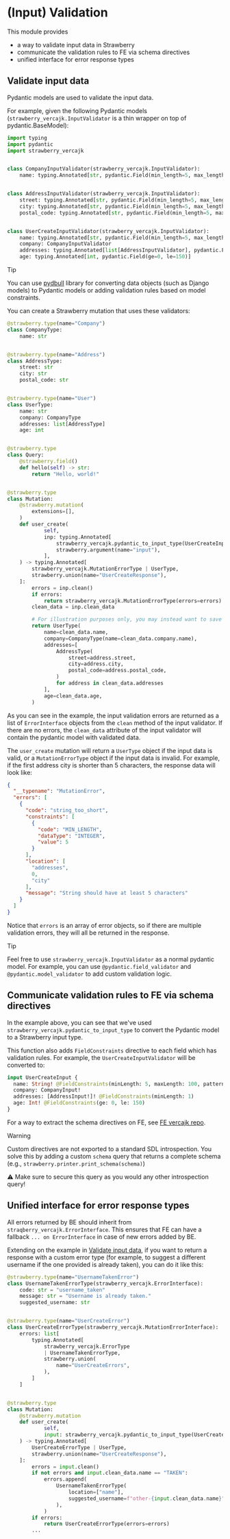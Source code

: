 # (Input) Validation
This module provides 
- a way to validate input data in Strawberry
- communicate the validation rules to FE via schema directives
- unified interface for error response types

## Validate input data
Pydantic models are used to validate the input data.

For example, given the following Pydantic models (`strawberry_vercajk.InputValidator` is a thin wrapper on top of pydantic.BaseModel):
```python
import typing
import pydantic
import strawberry_vercajk


class CompanyInputValidator(strawberry_vercajk.InputValidator):
    name: typing.Annotated[str, pydantic.Field(min_length=5, max_length=50, pattern=r"^[A-Z].*")]


class AddressInputValidator(strawberry_vercajk.InputValidator):
    street: typing.Annotated[str, pydantic.Field(min_length=5, max_length=100)]
    city: typing.Annotated[str, pydantic.Field(min_length=5, max_length=10)]
    postal_code: typing.Annotated[str, pydantic.Field(min_length=5, max_length=10)]


class UserCreateInputValidator(strawberry_vercajk.InputValidator):
    name: typing.Annotated[str, pydantic.Field(min_length=5, max_length=100, pattern=r"^[A-Z].*")]
    company: CompanyInputValidator
    addresses: typing.Annotated[list[AddressInputValidator], pydantic.Field(min_length=1)]
    age: typing.Annotated[int, pydantic.Field(ge=0, le=150)]
```

>[!TIP]
> You can use [pydbull](https://github.com/COEXCZ/pydbull) library for converting data objects (such as Django models) 
> to Pydantic models or adding validation rules based on model constraints.


You can create a Strawberry mutation that uses these validators:
```python
@strawberry.type(name="Company")
class CompanyType:
    name: str


@strawberry.type(name="Address")
class AddressType:
    street: str
    city: str
    postal_code: str


@strawberry.type(name="User")
class UserType:
    name: str
    company: CompanyType
    addresses: list[AddressType]
    age: int


@strawberry.type
class Query:
    @strawberry.field()
    def hello(self) -> str:
        return "Hello, world!"


@strawberry.type
class Mutation:
    @strawberry.mutation(
        extensions=[],
    )
    def user_create(
            self,
            inp: typing.Annotated[
                strawberry_vercajk.pydantic_to_input_type(UserCreateInputValidator),
                strawberry.argument(name="input"),
            ],
    ) -> typing.Annotated[
        strawberry_vercajk.MutationErrorType | UserType,
        strawberry.union(name="UserCreateResponse"),
    ]:
        errors = inp.clean()
        if errors:
            return strawberry_vercajk.MutationErrorType(errors=errors)
        clean_data = inp.clean_data

        # For illustration purposes only, you may instead want to save the user to the database, etc.
        return UserType(
            name=clean_data.name,
            company=CompanyType(name=clean_data.company.name),
            addresses=[
                AddressType(
                    street=address.street,
                    city=address.city,
                    postal_code=address.postal_code,
                )
                for address in clean_data.addresses
            ],
            age=clean_data.age,
        )

```
As you can see in the example, the input validation errors are returned as a list of `ErrorInterface` objects from
the `clean` method of the input validator.
If there are no errors, the `clean_data` attribute of the input validator will contain the pydantic model with validated data.

The `user_create` mutation will return a `UserType` object if the input data is valid, or a `MutationErrorType` object if the input data is invalid.
For example, if the first address city is shorter than 5 characters, the response data will look like:
```json
{
  "__typename": "MutationError",
  "errors": [
    {
      "code": "string_too_short",
      "constraints": [
        {
          "code": "MIN_LENGTH",
          "dataType": "INTEGER",
          "value": 5
        }
      ],
      "location": [
        "addresses",
        0,
        "city"
      ],
      "message": "String should have at least 5 characters"
    }
  ]
}
```
Notice that `errors` is an array of error objects, so if there are multiple validation errors, they will all be returned in the response.
>[!TIP] 
> Feel free to use `strawberry_vercajk.InputValidator` as a normal pydantic model. For example, you can use `@pydantic.field_validator` and `@pydantic.model_validator` to add custom validation logic.

## Communicate validation rules to FE via schema directives
In the example above, you can see that we've used `strawberry_vercajk.pydantic_to_input_type` to convert the Pydantic model to a Strawberry input type.

This function also adds `FieldConstraints` directive to each field which has validation rules.
For example, the `UserCreateInputValidator` will be converted to:
```graphql
input UserCreateInput {
  name: String! @FieldConstraints(minLength: 5, maxLength: 100, pattern: "^[A-Z].*")
  company: CompanyInput!
  addresses: [AddressInput!]! @FieldConstraints(minLength: 1)
  age: Int! @FieldConstraints(ge: 0, le: 150)
}
```

For a way to extract the schema directives on FE, see [FE vercajk repo](https://github.com/COEXCZ/graphql-vercajk).

>[!WARNING]
>Custom directives are not exported to a standard SDL introspection.
>You solve this by adding a custom `schema` query that returns a complete schema (e.g., `strawberry.printer.print_schema(schema)`)
>
>:warning: Make sure to secure this query as you would any other introspection query!


## Unified interface for error response types
All errors returned by BE should inherit from `straqberry_vercajk.ErrorInterface`.
This ensures that FE can have a fallback `... on ErrorInterface` in case of new errors added by BE.

Extending on the example in [Validate input data](#validate-input-data), if you want to return a response with a 
custom error type (for example, to suggest a different username if the one provided is already taken), 
you can do it like this:
```python
@strawberry.type(name="UsernameTakenError")
class UsernameTakenErrorType(strawberry_vercajk.ErrorInterface):
    code: str = "username_taken"
    message: str = "Username is already taken."
    suggested_username: str


@strawberry.type(name="UserCreateError")
class UserCreateErrorType(strawberry_vercajk.MutationErrorInterface):
    errors: list[
        typing.Annotated[
            strawberry_vercajk.ErrorType
            | UsernameTakenErrorType,
            strawberry.union(
                name="UserCreateErrors",
            ),
        ]
    ]


@strawberry.type
class Mutation:
    @strawberry.mutation
    def user_create(
            self,
            input: strawberry_vercajk.pydantic_to_input_type(UserCreateInputValidator),
    ) -> typing.Annotated[
        UserCreateErrorType | UserType,
        strawberry.union(name="UserCreateResponse"),
    ]:
        errors = input.clean()
        if not errors and input.clean_data.name == "TAKEN":
            errors.append(
                UsernameTakenErrorType(
                    location=["name"],
                    suggested_username=f"other-{input.clean_data.name}",
                ),
            )
        if errors:
            return UserCreateErrorType(errors=errors)
        ...
```
